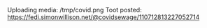 Uploading media: /tmp/covid.png
Toot posted: https://fedi.simonwillison.net/@covidsewage/110712813227052714
